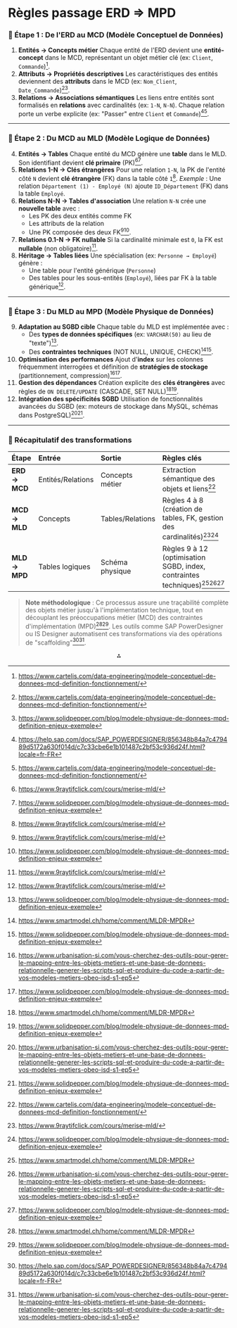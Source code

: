 # Règles passage ERD => MPD 


### 🔹 Étape 1 : De l'ERD au MCD (Modèle Conceptuel de Données)

1. **Entités → Concepts métier**
Chaque entité de l'ERD devient une **entité-concept** dans le MCD, représentant un objet métier clé (ex: `Client`, `Commande`)[^5].
2. **Attributs → Propriétés descriptives**
Les caractéristiques des entités deviennent des **attributs** dans le MCD (ex: `Nom_Client`, `Date_Commande`)[^5][^4].
3. **Relations → Associations sémantiques**
Les liens entre entités sont formalisés en **relations** avec cardinalités (ex: `1-N`, `N-N`). Chaque relation porte un verbe explicite (ex: "Passer" entre `Client` et `Commande`)[^6][^5].

---

### 🔹 Étape 2 : Du MCD au MLD (Modèle Logique de Données)

4. **Entités → Tables**
Chaque entité du MCD génère une **table** dans le MLD. Son identifiant devient **clé primaire** (PK)[^1][^4].
5. **Relations 1-N → Clés étrangères**
Pour une relation `1-N`, la PK de l'entité côté `N` devient **clé étrangère** (FK) dans la table côté `1`[^1].
*Exemple* : Une relation `Département (1) - Employé (N)` ajoute `ID_Département` (FK) dans la table `Employé`.
6. **Relations N-N → Tables d'association**
Une relation `N-N` crée une **nouvelle table** avec :
    - Les PK des deux entités comme FK
    - Les attributs de la relation
    - Une PK composée des deux FK[^1][^4].
7. **Relations 0.1-N → FK nullable**
Si la cardinalité minimale est `0`, la FK est **nullable** (non obligatoire)[^1].
8. **Héritage → Tables liées**
Une spécialisation (ex: `Personne → Employé`) génère :
    - Une table pour l'entité générique (`Personne`)
    - Des tables pour les sous-entités (`Employé`), liées par FK à la table générique[^1].

---

### 🔹 Étape 3 : Du MLD au MPD (Modèle Physique de Données)

9. **Adaptation au SGBD cible**
Chaque table du MLD est implémentée avec :
    - Des **types de données spécifiques** (ex: `VARCHAR(50)` au lieu de "texte")[^4].
    - Des **contraintes techniques** (NOT NULL, UNIQUE, CHECK)[^2][^4].
10. **Optimisation des performances**
Ajout d'**index** sur les colonnes fréquemment interrogées et définition de **stratégies de stockage** (partitionnement, compression)[^3][^4].
11. **Gestion des dépendances**
Création explicite des **clés étrangères** avec règles de `ON DELETE/UPDATE` (CASCADE, SET NULL)[^2][^4].
12. **Intégration des spécificités SGBD**
Utilisation de fonctionnalités avancées du SGBD (ex: moteurs de stockage dans MySQL, schémas dans PostgreSQL)[^3][^4].

---

### 🔹 Récapitulatif des transformations

| Étape | Entrée | Sortie | Règles clés |
| :-- | :-- | :-- | :-- |
| **ERD → MCD** | Entités/Relations | Concepts métier | Extraction sémantique des objets et liens[^5] |
| **MCD → MLD** | Concepts | Tables/Relations | Règles 4 à 8 (création de tables, FK, gestion des cardinalités)[^1][^4] |
| **MLD → MPD** | Tables logiques | Schéma physique | Règles 9 à 12 (optimisation SGBD, index, contraintes techniques)[^2][^3][^4] |

> **Note méthodologique** : Ce processus assure une traçabilité complète des objets métier jusqu'à l'implémentation technique, tout en découplant les préoccupations métier (MCD) des contraintes d'implémentation (MPD)[^2][^4]. Les outils comme SAP PowerDesigner ou IS Designer automatisent ces transformations via des opérations de "scaffolding"[^6][^3].

<div style="text-align: center">⁂</div>

[^1]: https://www.9raytifclick.com/cours/merise-mld/

[^2]: https://www.smartmodel.ch/home/comment/MLDR-MPDR

[^3]: https://www.urbanisation-si.com/vous-cherchez-des-outils-pour-gerer-le-mapping-entre-les-objets-metiers-et-une-base-de-donnees-relationnelle-generer-les-scripts-sql-et-produire-du-code-a-partir-de-vos-modeles-metiers-obeo-isd-s1-ep5

[^4]: https://www.solidpepper.com/blog/modele-physique-de-donnees-mpd-definition-enjeux-exemple

[^5]: https://www.cartelis.com/data-engineering/modele-conceptuel-de-donnees-mcd-definition-fonctionnement/

[^6]: https://help.sap.com/docs/SAP_POWERDESIGNER/856348b84a7c479489d5172a630f014d/c7c33cbe6e1b101487c2bf53c936d24f.html?locale=fr-FR

[^7]: https://help.sap.com/doc/0bd76ef18ee64301a040f58ee25aa511/16.6.1/fr-FR/modelisation_donnees.pdf

[^8]: http://bliaudet.free.fr/IMG/pdf/modelisation-BDR-P2-relation-un-plusieurs.pdf

[^9]: https://www.youtube.com/watch?v=gLCk3V09U6w

[^10]: https://provencher.csscotesud.gouv.qc.ca/wp-content/uploads/sites/8/2024/10/Normes-regles-de-passage-24-25.pdf

